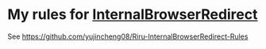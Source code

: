 # My rules for [InternalBrowserRedirect](https://github.com/yujincheng08/Zygisk-InternalBrowserRedirect)

See <https://github.com/yujincheng08/Riru-InternalBrowserRedirect-Rules>
